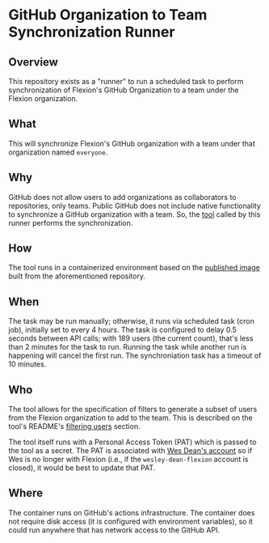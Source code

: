 # GitHub Organization to Team Synchronization Runner

## Overview

This repository exists as a "runner" to run a scheduled
task to perform synchronization of Flexion's GitHub
Organization to a team under the Flexion organization.

## What

This will synchronize Flexion's GitHub organization
with a team under that organization named `everyone`.

## Why

GitHub does not allow users to add organizations as
collaborators to repositories, only teams.  Public
GitHub does not include native functionality to
synchronize a GitHub organization with a team.  So,
the [tool](https://github.com/wesley-dean-flexion/sync_github_org_team)
called by this runner performs the synchronization.

## How

The tool runs in a containerized environment based on the
[published image](https://hub.docker.com/r/wesleydeanflexion/sync_github_org_team)
built from the aforementioned repository.  

## When

The task may be run manually; otherwise, it runs via scheduled task
(cron job), initially set to every 4 hours.  The task is configured
to delay 0.5 seconds between API calls; with 189 users (the current
count), that's less than 2 minutes for the task to run.  Running the
task while another run is happening will cancel the first run.  The
synchroniation task has a timeout of 10 minutes.

## Who

The tool allows for the specification of filters to
generate a subset of users from the Flexion organization
to add to the team.  This is described on the tool's README's
[filtering users](https://github.com/wesley-dean-flexion/sync_github_org_team#filtering-users)
section.

The tool itself runs with a Personal Access Token (PAT)
which is passed to the tool as a secret.  The PAT is
associated with
[Wes Dean's account](https://github.com/wesley-dean-flexion/)
so if Wes is no longer with Flexion (i.e., if the
`wesley-dean-flexion` account is closed), it would be best to
update that PAT.

## Where

The container runs on GitHub's actions infrastructure.  The
container does not require disk access (it is configured
with environment variables), so it could run anywhere that
has network access to the GitHub API.
